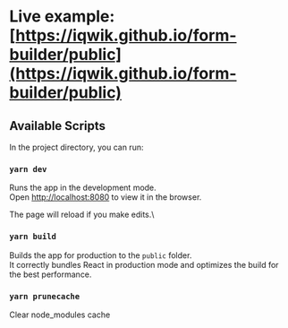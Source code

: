 # Live example: [https://iqwik.github.io/form-builder/public](https://iqwik.github.io/form-builder/public)

## Available Scripts

In the project directory, you can run:

### `yarn dev`

Runs the app in the development mode.\
Open [http://localhost:8080](http://localhost:8080) to view it in the browser.

The page will reload if you make edits.\

### `yarn build`

Builds the app for production to the `public` folder.\
It correctly bundles React in production mode and optimizes the build for the best performance.

### `yarn prunecache`

Clear node_modules cache

